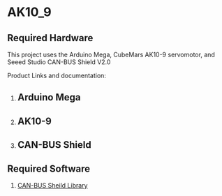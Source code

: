 # AK10_9
 
## Required Hardware
This project uses the Arduino Mega, CubeMars AK10-9 servomotor, and Seeed Studio CAN-BUS Shield V2.0

Product Links and documentation:
1. Arduino Mega
   - 
3. AK10-9
   -
5. CAN-BUS Shield
   -
   
## Required Software
1. [CAN-BUS Sheild Library](https://github.com/Seeed-Studio/Seeed_Arduino_CAN.git)
